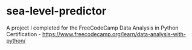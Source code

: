 # sea-level-predictor

A project I completed for the FreeCodeCamp Data Analysis in Python Certification - https://www.freecodecamp.org/learn/data-analysis-with-python/
